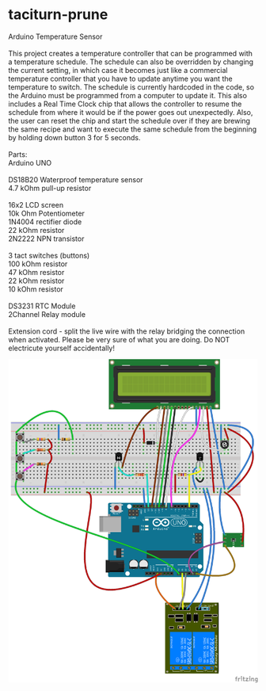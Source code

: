 # taciturn-prune
Arduino Temperature Sensor<br>
<br>
This project creates a temperature controller that can be programmed with a temperature schedule. The schedule can also be overridden by changing the current setting, in which case it becomes just like a commercial temperature controller that you have to update anytime you want the temperature to switch. The schedule is currently hardcoded in the code, so the Arduino must be programmed from a computer to update it. This also includes a Real Time Clock chip that allows the controller to resume the schedule from where it would be if the power goes out unexpectedly. Also, the user can reset the chip and start the schedule over if they are brewing the same recipe and want to execute the same schedule from the beginning by holding down button 3 for 5 seconds.<br>
<br>
Parts:<br>
Arduino UNO<br>
<br>
DS18B20 Waterproof temperature sensor<br>
4.7 kOhm pull-up resistor<br>
<br>
16x2 LCD screen<br>
10k Ohm Potentiometer<br>
1N4004 rectifier diode<br>
22 kOhm resistor<br>
2N2222 NPN transistor<br>
<br>
3 tact switches (buttons)<br>
100 kOhm resistor<br>
47 kOhm resistor<br>
22 kOhm resistor<br>
10 kOhm resistor<br>
<br>
DS3231 RTC Module<br>
2Channel Relay module<br>
<br>
Extension cord - split the live wire with the relay bridging the connection when activated. Please be very sure of what you are doing. Do NOT electricute yourself accidentally!<br>

![alt tag](tempsensor_bb.png)
